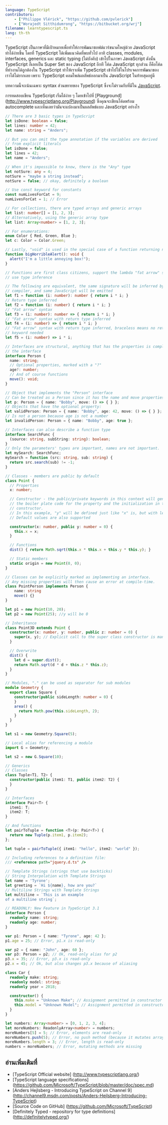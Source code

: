 ```yaml
---
language: TypeScript
contributors:
    - ["Philippe Vlérick", "https://github.com/pvlerick"]
    - ["Worajedt Sitthidumrong", "https://bitbucket.org/wrj"]
filename: learntypescript.ts
lang: th-th
---
```


TypeScript เป็นภาษาที่มีเป้าหมายเพื่อทำให้การพัฒนาซอฟต์แวร์ขนาดใหญ่ด้วย JavaScript ทำได้ง่ายขึ้น โดยที่ TypeScript ได้เพิ่มแนวคิดที่พบทั่วไป อาทิ classes, modules, interfaces, generics และ static typing (ไม่บังคับ) เข้าไปในภาษา JavaScript ดังนั้น TypeScript ก็เลยเป็น Super Set ของ JavaScript อีกที โค้ด JavaScript ทุกส่วน ก็คือโค้ดที่ทำงานได้ถูกต้องใน TypeScript ทำให้เราเพิ่ม TypeScript เข้าไปใช้ในโปรเจคการพัฒนาของเราได้ไม่ยากเลย เพราะ TypeScript คอมไพล์ผลลัพธ์ออกมาเป็น JavaScript ในท้ายสุดอยู่ดี

บทความนี้จะเน้นเฉพาะ syntax ส่วนขยายของ TypeScript ซึ่งจะไม่รวมกับที่มีใน  [JavaScript](/docs/javascript).

การทดสอบเขียน TypeScript เริ่มได้ง่าย ๆ โดยเข้าไปที่
[Playground] (http://www.typescriptlang.org/Playground) ซึ่งคุณจะเขียนโค้ดพร้อม autocomplete และเห็นเลยว่ามันจะแปลงมาเป็นผลลัพธ์แบบ JavaScript อย่างไร

```ts
// There are 3 basic types in TypeScript
let isDone: boolean = false;
let lines: number = 42;
let name: string = "Anders";

// But you can omit the type annotation if the variables are derived
// from explicit literals
let isDone = false;
let lines = 42;
let name = "Anders";

// When it's impossible to know, there is the "Any" type
let notSure: any = 4;
notSure = "maybe a string instead";
notSure = false; // okay, definitely a boolean

// Use const keyword for constants
const numLivesForCat = 9;
numLivesForCat = 1; // Error

// For collections, there are typed arrays and generic arrays
let list: number[] = [1, 2, 3];
// Alternatively, using the generic array type
let list: Array<number> = [1, 2, 3];

// For enumerations:
enum Color { Red, Green, Blue };
let c: Color = Color.Green;

// Lastly, "void" is used in the special case of a function returning nothing
function bigHorribleAlert(): void {
  alert("I'm a little annoying box!");
}

// Functions are first class citizens, support the lambda "fat arrow" syntax and
// use type inference

// The following are equivalent, the same signature will be inferred by the
// compiler, and same JavaScript will be emitted
let f1 = function (i: number): number { return i * i; }
// Return type inferred
let f2 = function (i: number) { return i * i; }
// "Fat arrow" syntax
let f3 = (i: number): number => { return i * i; }
// "Fat arrow" syntax with return type inferred
let f4 = (i: number) => { return i * i; }
// "Fat arrow" syntax with return type inferred, braceless means no return
// keyword needed
let f5 = (i: number) => i * i;

// Interfaces are structural, anything that has the properties is compliant with
// the interface
interface Person {
  name: string;
  // Optional properties, marked with a "?"
  age?: number;
  // And of course functions
  move(): void;
}

// Object that implements the "Person" interface
// Can be treated as a Person since it has the name and move properties
let p: Person = { name: "Bobby", move: () => { } };
// Objects that have the optional property:
let validPerson: Person = { name: "Bobby", age: 42, move: () => { } };
// Is not a person because age is not a number
let invalidPerson: Person = { name: "Bobby", age: true };

// Interfaces can also describe a function type
interface SearchFunc {
  (source: string, subString: string): boolean;
}
// Only the parameters' types are important, names are not important.
let mySearch: SearchFunc;
mySearch = function (src: string, sub: string) {
  return src.search(sub) != -1;
}

// Classes - members are public by default
class Point {
  // Properties
  x: number;

  // Constructor - the public/private keywords in this context will generate
  // the boiler plate code for the property and the initialization in the
  // constructor.
  // In this example, "y" will be defined just like "x" is, but with less code
  // Default values are also supported

  constructor(x: number, public y: number = 0) {
    this.x = x;
  }

  // Functions
  dist() { return Math.sqrt(this.x * this.x + this.y * this.y); }

  // Static members
  static origin = new Point(0, 0);
}

// Classes can be explicitly marked as implementing an interface.
// Any missing properties will then cause an error at compile-time.
class PointPerson implements Person {
    name: string
    move() {}
}

let p1 = new Point(10, 20);
let p2 = new Point(25); //y will be 0

// Inheritance
class Point3D extends Point {
  constructor(x: number, y: number, public z: number = 0) {
    super(x, y); // Explicit call to the super class constructor is mandatory
  }

  // Overwrite
  dist() {
    let d = super.dist();
    return Math.sqrt(d * d + this.z * this.z);
  }
}

// Modules, "." can be used as separator for sub modules
module Geometry {
  export class Square {
    constructor(public sideLength: number = 0) {
    }
    area() {
      return Math.pow(this.sideLength, 2);
    }
  }
}

let s1 = new Geometry.Square(5);

// Local alias for referencing a module
import G = Geometry;

let s2 = new G.Square(10);

// Generics
// Classes
class Tuple<T1, T2> {
  constructor(public item1: T1, public item2: T2) {
  }
}

// Interfaces
interface Pair<T> {
  item1: T;
  item2: T;
}

// And functions
let pairToTuple = function <T>(p: Pair<T>) {
  return new Tuple(p.item1, p.item2);
};

let tuple = pairToTuple({ item1: "hello", item2: "world" });

// Including references to a definition file:
/// <reference path="jquery.d.ts" />

// Template Strings (strings that use backticks)
// String Interpolation with Template Strings
let name = 'Tyrone';
let greeting = `Hi ${name}, how are you?`
// Multiline Strings with Template Strings
let multiline = `This is an example
of a multiline string`;

// READONLY: New Feature in TypeScript 3.1
interface Person {
  readonly name: string;
  readonly age: number;
}

var p1: Person = { name: "Tyrone", age: 42 };
p1.age = 25; // Error, p1.x is read-only

var p2 = { name: "John", age: 60 };
var p3: Person = p2; // Ok, read-only alias for p2
p3.x = 35; // Error, p3.x is read-only
p2.x = 45; // Ok, but also changes p3.x because of aliasing

class Car {
  readonly make: string;
  readonly model: string;
  readonly year = 2018;

  constructor() {
    this.make = "Unknown Make"; // Assignment permitted in constructor
    this.model = "Unknown Model"; // Assignment permitted in constructor
  }
}

let numbers: Array<number> = [0, 1, 2, 3, 4];
let moreNumbers: ReadonlyArray<number> = numbers;
moreNumbers[5] = 5; // Error, elements are read-only
moreNumbers.push(5); // Error, no push method (because it mutates array)
moreNumbers.length = 3; // Error, length is read-only
numbers = moreNumbers; // Error, mutating methods are missing
```

## อ่านเพิ่มเติมที่
 * [TypeScript Official website] (http://www.typescriptlang.org/)
 * [TypeScript language specifications] (https://github.com/Microsoft/TypeScript/blob/master/doc/spec.md)
 * [Anders Hejlsberg - Introducing TypeScript on Channel 9] (http://channel9.msdn.com/posts/Anders-Hejlsberg-Introducing-TypeScript)
 * [Source Code on GitHub] (https://github.com/Microsoft/TypeScript)
 * [Definitely Typed - repository for type definitions] (http://definitelytyped.org/)
